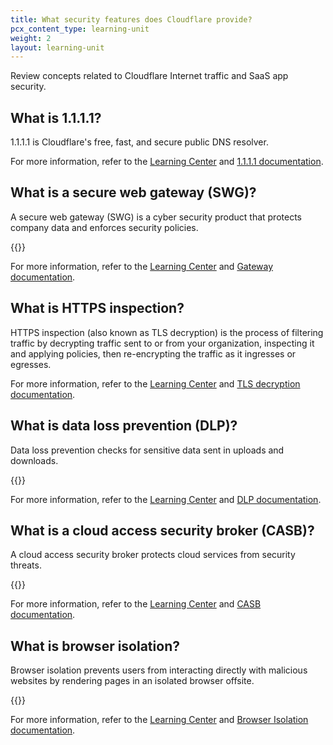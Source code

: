 ```yaml
---
title: What security features does Cloudflare provide?
pcx_content_type: learning-unit
weight: 2
layout: learning-unit
---
```


Review concepts related to Cloudflare Internet traffic and SaaS app security.

## What is 1.1.1.1?

1.1.1.1 is Cloudflare's free, fast, and secure public DNS resolver.

For more information, refer to the [Learning Center](https://www.cloudflare.com/learning/dns/what-is-1.1.1.1/) and [1.1.1.1 documentation](/1.1.1.1/).

## What is a secure web gateway (SWG)?

A secure web gateway (SWG) is a cyber security product that protects company data and enforces security policies.

{{<glossary-definition term_id="Cloudflare Gateway" prepend="Cloudflare's secure web gateway is called Gateway. ">}}

For more information, refer to the [Learning Center](https://www.cloudflare.com/learning/access-management/what-is-a-secure-web-gateway/) and [Gateway documentation](/cloudflare-one/policies/gateway/).

## What is HTTPS inspection?

HTTPS inspection (also known as TLS decryption) is the process of filtering traffic by decrypting traffic sent to or from your organization, inspecting it and applying policies, then re-encrypting the traffic as it ingresses or egresses.

For more information, refer to the [Learning Center](https://www.cloudflare.com/learning/security/what-is-https-inspection/) and [TLS decryption documentation](/cloudflare-one/policies/gateway/http-policies/tls-decryption/).

## What is data loss prevention (DLP)?

Data loss prevention checks for sensitive data sent in uploads and downloads.

{{<glossary-definition term_id="Cloudflare Data Loss Prevention (DLP)">}}

For more information, refer to the [Learning Center](https://www.cloudflare.com/learning/access-management/what-is-dlp/) and [DLP documentation](/cloudflare-one/policies/data-loss-prevention/).

## What is a cloud access security broker (CASB)?

A cloud access security broker protects cloud services from security threats.

{{<glossary-definition term_id="Cloudflare CASB">}}

For more information, refer to the [Learning Center](https://www.cloudflare.com/learning/access-management/what-is-a-casb/) and [CASB documentation](/cloudflare-one/applications/scan-apps/).

## What is browser isolation?

Browser isolation prevents users from interacting directly with malicious websites by rendering pages in an isolated browser offsite.

{{<glossary-definition term_id="Cloudflare Browser Isolation">}}

For more information, refer to the [Learning Center](https://www.cloudflare.com/learning/access-management/what-is-a-casb/) and [Browser Isolation documentation](/cloudflare-one/policies/browser-isolation/).
